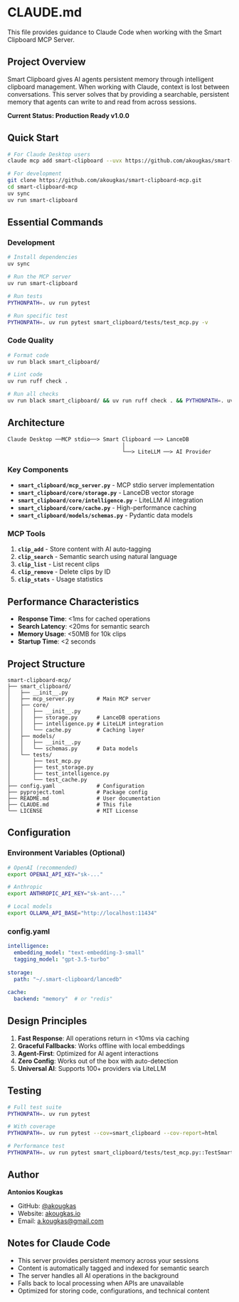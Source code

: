# CLAUDE.md

This file provides guidance to Claude Code when working with the Smart Clipboard MCP Server.

## Project Overview

Smart Clipboard gives AI agents persistent memory through intelligent clipboard management. When working with Claude, context is lost between conversations. This server solves that by providing a searchable, persistent memory that agents can write to and read from across sessions.

**Current Status: Production Ready v1.0.0**

## Quick Start

```bash
# For Claude Desktop users
claude mcp add smart-clipboard --uvx https://github.com/akougkas/smart-clipboard-mcp.git

# For development
git clone https://github.com/akougkas/smart-clipboard-mcp.git
cd smart-clipboard-mcp
uv sync
uv run smart-clipboard
```

## Essential Commands

### Development
```bash
# Install dependencies
uv sync

# Run the MCP server
uv run smart-clipboard

# Run tests
PYTHONPATH=. uv run pytest

# Run specific test
PYTHONPATH=. uv run pytest smart_clipboard/tests/test_mcp.py -v
```

### Code Quality
```bash
# Format code
uv run black smart_clipboard/

# Lint code  
uv run ruff check .

# Run all checks
uv run black smart_clipboard/ && uv run ruff check . && PYTHONPATH=. uv run pytest
```

## Architecture

```
Claude Desktop ──MCP stdio──> Smart Clipboard ──> LanceDB
                                    │
                                    └──> LiteLLM ──> AI Provider
```

### Key Components

- **`smart_clipboard/mcp_server.py`** - MCP stdio server implementation
- **`smart_clipboard/core/storage.py`** - LanceDB vector storage
- **`smart_clipboard/core/intelligence.py`** - LiteLLM AI integration  
- **`smart_clipboard/core/cache.py`** - High-performance caching
- **`smart_clipboard/models/schemas.py`** - Pydantic data models

### MCP Tools

1. **`clip_add`** - Store content with AI auto-tagging
2. **`clip_search`** - Semantic search using natural language
3. **`clip_list`** - List recent clips
4. **`clip_remove`** - Delete clips by ID
5. **`clip_stats`** - Usage statistics

## Performance Characteristics

- **Response Time**: <1ms for cached operations
- **Search Latency**: <20ms for semantic search
- **Memory Usage**: <50MB for 10k clips
- **Startup Time**: <2 seconds

## Project Structure

```
smart-clipboard-mcp/
├── smart_clipboard/
│   ├── __init__.py
│   ├── mcp_server.py       # Main MCP server
│   ├── core/
│   │   ├── __init__.py
│   │   ├── storage.py      # LanceDB operations
│   │   ├── intelligence.py # LiteLLM integration
│   │   └── cache.py        # Caching layer
│   ├── models/
│   │   ├── __init__.py
│   │   └── schemas.py      # Data models
│   └── tests/
│       ├── test_mcp.py
│       ├── test_storage.py
│       ├── test_intelligence.py
│       └── test_cache.py
├── config.yaml             # Configuration
├── pyproject.toml          # Package config
├── README.md               # User documentation
├── CLAUDE.md               # This file
└── LICENSE                 # MIT License
```

## Configuration

### Environment Variables (Optional)
```bash
# OpenAI (recommended)
export OPENAI_API_KEY="sk-..."

# Anthropic  
export ANTHROPIC_API_KEY="sk-ant-..."

# Local models
export OLLAMA_API_BASE="http://localhost:11434"
```

### config.yaml
```yaml
intelligence:
  embedding_model: "text-embedding-3-small"
  tagging_model: "gpt-3.5-turbo"
  
storage:
  path: "~/.smart-clipboard/lancedb"
  
cache:
  backend: "memory"  # or "redis"
```

## Design Principles

1. **Fast Response**: All operations return in <10ms via caching
2. **Graceful Fallbacks**: Works offline with local embeddings
3. **Agent-First**: Optimized for AI agent interactions
4. **Zero Config**: Works out of the box with auto-detection
5. **Universal AI**: Supports 100+ providers via LiteLLM

## Testing

```bash
# Full test suite
PYTHONPATH=. uv run pytest

# With coverage
PYTHONPATH=. uv run pytest --cov=smart_clipboard --cov-report=html

# Performance test
PYTHONPATH=. uv run pytest smart_clipboard/tests/test_mcp.py::TestSmartClipboardServer::test_add_clip_fast_response -v
```

## Author

**Antonios Kougkas**
- GitHub: [@akougkas](https://github.com/akougkas)
- Website: [akougkas.io](https://akougkas.io)
- Email: a.kougkas@gmail.com

## Notes for Claude Code

- This server provides persistent memory across your sessions
- Content is automatically tagged and indexed for semantic search
- The server handles all AI operations in the background
- Falls back to local processing when APIs are unavailable
- Optimized for storing code, configurations, and technical content
